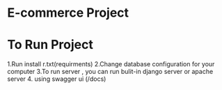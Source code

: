 # E-commerce Project 

# To Run Project
1.Run install  r.txt(requirments)
2.Change database configuration for your computer
3.To run server , you can run bulit-in django server or apache server
4. using swagger ui (/docs)
